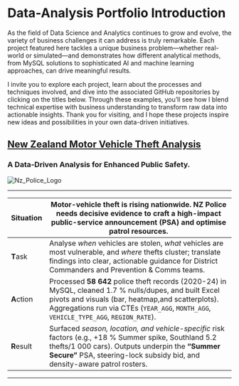 # Data-Analysis Portfolio Introduction

As the field of Data Science and Analytics continues to grow and evolve, the variety of business challenges it can address is truly remarkable. Each project featured here tackles a unique business problem—whether real-world or simulated—and demonstrates how different analytical methods, from MySQL solutions to sophisticated AI and machine learning approaches, can drive meaningful results.

I invite you to explore each project, learn about the processes and techniques involved, and dive into the associated GitHub repositories by clicking on the titles below. Through these examples, you’ll see how I blend technical expertise with business understanding to transform raw data into actionable insights. Thank you for visiting, and I hope these projects inspire new ideas and possibilities in your own data-driven initiatives.

## [New Zealand Motor Vehicle Theft Analysis](https://github.com/aahil08/Motor-Theft-Analysis)
### A Data-Driven Analysis for Enhanced Public Safety.
![Nz_Police_Logo](https://github.com/user-attachments/assets/c7f7ab2b-0d17-4272-adc7-0404e36d1a4e)

---


| **S**ituation | Motor-vehicle theft is rising nationwide. NZ Police needs decisive evidence to craft a high-impact public-service announcement (PSA) and optimise patrol resources. |
|---------------|---------------------------------------------------------------------------------------------------------------------------------------|
| **T**ask      | Analyse *when* vehicles are stolen, *what* vehicles are most vulnerable, and *where* thefts cluster; translate findings into clear, actionable guidance for District Commanders and Prevention & Comms teams. |
| **A**ction    | Processed **58 642** police theft records (2020-24) in MySQL, cleaned 1.7 % nulls/dupes, and built Excel pivots and visuals (bar, heatmap,and scatterplots). Aggregations run via CTEs (`YEAR_AGG`, `MONTH_AGG`, `VEHICLE_TYPE_AGG`, `REGION_RATE`). |
| **R**esult    | Surfaced *season, location, and vehicle-specific* risk factors (e.g., +18 % Summer spike, Southland 5.2 thefts/1 000 cars). Outputs underpin the **“Summer Secure”** PSA, steering-lock subsidy bid, and density-aware patrol rosters. |

---





